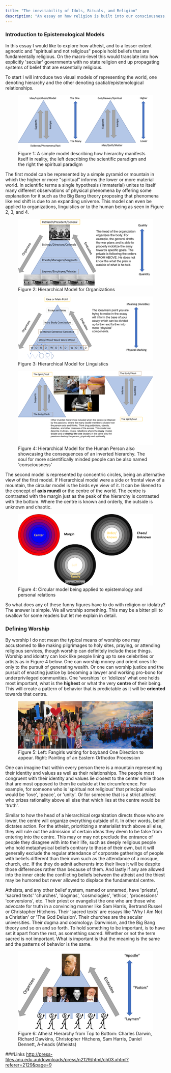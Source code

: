 ```yaml
---
title: "The inevitability of Idols, Rituals, and Religion"
description: "An essay on how religion is built into our consciousness, even if we do not call it a religion. "
---
```


### Introduction to Epistemological Models

In this essay I would like to explore how atheist, and to a lesser extent agnostic and "spiritual and not religious" people hold beliefs that are fundamentally religious. On the macro-level this would translate into how explicitly 'secular' governments with no state religion end up propagating systems of belief that are essentially religious.

To start I will introduce two visual models of representing the world, one denoting hierarchy and the other denoting spatial/epistemological relationships.

<figure>
	<img src="/images/Hierarchical Model.png">
	<figcaption> Figure 1: A simple model describing how hierarchy manifests itself in reality, the left describing the scientific paradigm and the right the spiritual paradigm</figcaption>
</figure>

The first model can be represented by a simple pyramid or mountain in which the higher or more "spiritual" informs the lower or more material world. In scientific terms a single hypothesis (immaterial) unites to itself many different observations of physical phenomena by offering some explanation for it such as the Big Bang theory proposing that phenomena like red shift is due to an expanding universe. This model can even be applied to organizations, linguistics or to the human being as seen in Figure 2, 3, and 4.

<figure>
	<img src="/images/Hierarchical Model2.png">
	<figcaption> Figure 2: Hierarchical Model for Organizations</figcaption>
</figure>

<figure>
	<img src="/images/Hierarchical Model3.png">
	<figcaption> Figure 3: Hierarchical Model for Linguistics</figcaption>
</figure>


<figure>
	<img src="/images/Hierarchical Model4.png">
	<figcaption> Figure 4: Hierarchical Model for the Human Person also showcasing the consequences of an inverted hierarchy. The soul for more scientifically minded people can be also named 'consciousness'</figcaption>
</figure>

The second model is represented by concentric circles, being an alternative view of the first model. If Hierarchical model were a side or frontal view of a mountain, the circular model is the birds eye view of it. It can be likened to the concept of **axis mundi** or the centre of the world. The centre is contrasted with the margin just as the peak of the hierarchy is contrasted with the bottom. Where the centre is known and orderly, the outside is unknown and chaotic.

<figure>
	<img src="/images/Circle Model 1_Final.png">
	<figcaption> Figure 4: Circular model being applied to epistemology and personal relations</figcaption>
</figure>

So what does any of these funny figures have to do with religion or idolatry? The answer is simple. We all worship something. This may be a bitter pill to swallow for some readers but let me explain in detail.

### Defining Worship
By worship I do not mean the typical means of worship one may accustomed to like making pilgrimages to holy sites, praying, or attending religious services, though worship can definitely include these things. Worship and idolatry can look like people lining up to see celebrities or artists as in Figure 4 below. One can worship money and orient ones life only to the pursuit of generating wealth. Or one can worship justice and the pursuit of enacting justice by becoming a lawyer and working pro-bono for underprivileged communities. One 'worships' or 'idolizes' what one holds most important, what is the **highest** or what the very **centre** of their being. This will create a pattern of behavior that is predictable as it will be **oriented** towards that centre.

<figure>
	<img src="/images/1DvsEO.png">
	<figcaption> Figure 5: Left: Fangirls waiting for boyband One Direction to appear. Right: Painting of an Eastern Orthodox Procession</figcaption>
</figure>

One can imagine that within every person there is a mountain representing their identity and values as well as their relationships. The people most congruent with their identity and values lie closest to the center while those that are most opposed to them lie outside  at the circumference. For example, for someone who is 'spiritual not religious' that principal value would be 'love', 'peace', or 'unity'. Or for someone that is a strict athiest who prizes rationality above all else that which lies at the centre would be 'truth'.

Similar to how the head of a hierarchical organization directs those who are lower, the centre will organize everything outside of it. In other words, belief dictates action. For the atheist, prioritizing a materialist truth above all else, they will rule out the admission of certain ideas they deem to be false from entering into the centre. This may or may not preclude the entrance of people they disagree with into their life, such as deeply religious people who hold metaphysical beliefs contrary to those of their own, but it will generally exclude the regular attendance of corporate gatherings of people with beliefs different than their own such as the attendance of a mosque, church, etc. If the they do admit adherents into their lives it will be despite those differences rather than because of them. And lastly if any are allowed into the inner circle the conflicting beliefs between the atheist and the thiest may be humored but never allowed to displace the fundamental centre.

Atheists, and any other belief system, named or unnamed, have 'priests', 'sacred texts' 'churches', 'dogmas', 'cosmologies', 'ethics', 'processions' 'conversions', etc. Their priest or evangelist the one who are those who advocate for truth in a convincing manner like Sam Harris, Bertrand Russel or Christopher Hitchens. Their 'sacred texts' are essays like 'Why I Am Not a Christian' or 'The God Delusion'. Their churches are the secular universities.  Their dogma and cosmology: Darwinism, and the Big Bang theory and so on and so forth. To hold something to be important,  is to have set it apart from the rest, as something sacred. Whether or not the term sacred is not important. What is important is that the meaning is the same and the patterns of behavior is the same.

<figure>
	<img src="/images/Atheist Hierarchy.png">
	<figcaption> Figure 6: Atheist Hierarchy from Top to Bottom: Charles Darwin, Richard Dawkins, Christopher Hitchens, Sam Harris, Daniel Dennett, A-heads (Atheists)
</figcaption>
</figure>

###Links
http://press-files.anu.edu.au/downloads/press/n2129/html/ch03.xhtml?referer=2129&page=9
